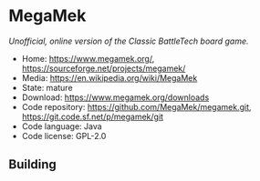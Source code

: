# MegaMek

_Unofficial, online version of the Classic BattleTech board game._

- Home: https://www.megamek.org/, https://sourceforge.net/projects/megamek/
- Media: https://en.wikipedia.org/wiki/MegaMek
- State: mature
- Download: https://www.megamek.org/downloads
- Code repository: https://github.com/MegaMek/megamek.git, https://git.code.sf.net/p/megamek/git
- Code language: Java
- Code license: GPL-2.0

## Building

